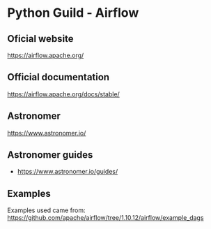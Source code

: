 # Python Guild - Airflow

## Oficial website
https://airflow.apache.org/

## Official documentation
https://airflow.apache.org/docs/stable/

## Astronomer
https://www.astronomer.io/

## Astronomer guides
- https://www.astronomer.io/guides/

## Examples
Examples used came from: https://github.com/apache/airflow/tree/1.10.12/airflow/example_dags

